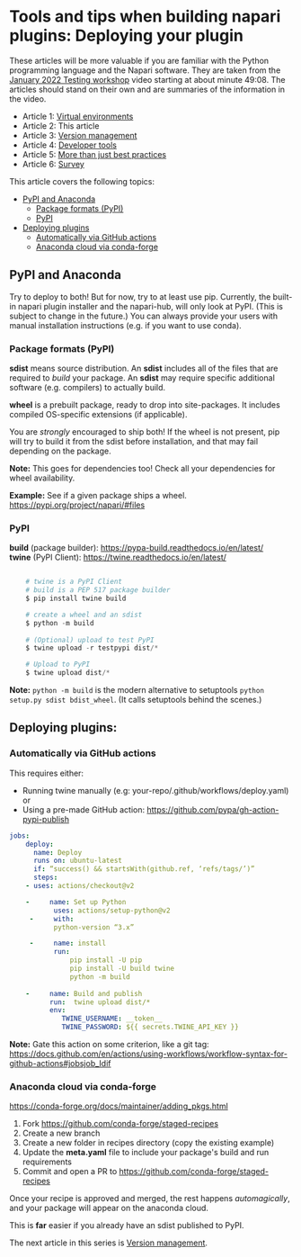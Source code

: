 # Tools and tips when building napari plugins: Deploying your plugin
These articles will be more valuable if you are familiar with the Python programming language and the Napari software. They are taken from the [January 2022 Testing workshop](https://drive.google.com/file/d/1DaMrRz-rLRQ6-_y0J8O3GRpVPCn0rgYs/view) video starting at about minute 49:08. The articles should stand on their own and are summaries of the information in the video. 
  
* Article 1: [Virtual environments](./Virtual-environments.md)   
* Article 2: This article  
* Article 3: [Version management](./Version-management.md)  
* Article 4: [Developer tools](./Developer-tools.md)
* Article 5: [More than just best practices](./More-than-just-best-practices.md)  
* Article 6: [Survey](./Survey)  

This article covers the following topics:   
* [PyPI and Anaconda](#pypi-and-anaconda)
    - [Package formats (PyPI)](#package-formats-pypi)
    - [PyPI](#pypi)
* [Deploying plugins](#deploying-plugins)
    - [Automatically via GitHub actions](#automatically-via-github-actions)
    - [Anaconda cloud via conda-forge](#anaconda-cloud-via-conda-forge)


## PyPI and Anaconda
Try to deploy to both! But for now, try to at least use pip. Currently, the built-in napari plugin installer and the napari-hub, will only look at PyPI. (This is subject to change in the future.) You can always provide your users with manual installation instructions (e.g. if you want to use conda).

### Package formats (PyPI)
**sdist** means source distribution. An **sdist** includes all of the files that are required to *build* your package. An **sdist** may require specific additional software (e.g. compilers) to actually build.

**wheel** is a prebuilt package, ready to drop into site-packages. It includes compiled OS-specific extensions (if applicable).

You are *strongly* encouraged to ship both! If the wheel is not present, pip will try to build it from the sdist before installation, and that may fail depending on the package.  

**Note:** This goes for dependencies too! Check all your dependencies for wheel availability.  

**Example:** See if a given package ships a wheel. https://pypi.org/project/napari/#files

### PyPI
**build** (package builder): https://pypa-build.readthedocs.io/en/latest/  
**twine** (PyPI Client): https://twine.readthedocs.io/en/latest/  
```python

    # twine is a PyPI Client  
    # build is a PEP 517 package builder  
    $ pip install twine build

    # create a wheel and an sdist  
    $ python -m build  
     
    # (Optional) upload to test PyPI  
    $ twine upload -r testpypi dist/*  

    # Upload to PyPI  
    $ twine upload dist/*  

```
**Note:** `python -m build` is the modern alternative to setuptools `python setup.py sdist bdist_wheel`. (It calls setuptools behind the scenes.)

## Deploying plugins:

### Automatically via GitHub actions
This requires either: 
* Running twine manually (e.g: your-repo/.github/workflows/deploy.yaml)  
or   
* Using a pre-made GitHub action: https://github.com/pypa/gh-action-pypi-publish   

```yaml
jobs:  
    deploy:  
      name: Deploy
      runs on: ubuntu-latest  
      if: “success() && startsWith(github.ref, ‘refs/tags/’)”  
      steps:  
    - uses: actions/checkout@v2  

    -     name: Set up Python  
           uses: actions/setup-python@v2  
     -     with:   
           python-version “3.x”  

     -     name: install  
           run:  
               pip install -U pip  
               pip install -U build twine  
               python -m build  
  
    -     name: Build and publish  
          run:  twine upload dist/*  
          env: 
             TWINE_USERNAME: __token__  
             TWINE_PASSWORD: ${{ secrets.TWINE_API_KEY }}  

```

  **Note:** Gate this action on some criterion, like a git tag: https://docs.github.com/en/actions/using-workflows/workflow-syntax-for-github-actions#jobsjob_Idif

### Anaconda cloud via conda-forge
https://conda-forge.org/docs/maintainer/adding_pkgs.html

1. Fork https://github.com/conda-forge/staged-recipes
2. Create a new branch
3. Create a new folder in recipes directory (copy the existing example)
4. Update the **meta.yaml** file to include your package's build and run requirements
5. Commit and open a PR to https://github.com/conda-forge/staged-recipes   

Once your recipe is approved and merged, the rest happens *automagically*, and your package will appear on the anaconda cloud.

This is **far** easier if you already have an sdist published to PyPI.

The next article in this series is [Version management](./Version-management.md).
